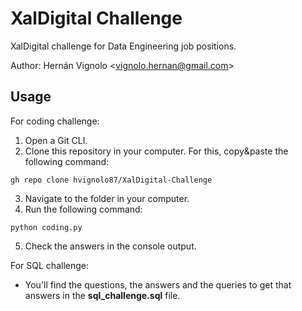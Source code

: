 # XalDigital Challenge
XalDigital challenge for Data Engineering job positions.

Author: Hernán Vignolo \<<vignolo.hernan@gmail.com>\>

## Usage
For coding challenge:
1. Open a Git CLI.
2. Clone this repository in your computer. For this, copy&paste the following command:
```
gh repo clone hvignolo87/XalDigital-Challenge
```
3. Navigate to the folder in your computer.
4. Run the following command:
```
python coding.py
```
5. Check the answers in the console output.

For SQL challenge:
- You'll find the questions, the answers and the queries to get that answers in the **sql_challenge.sql** file.